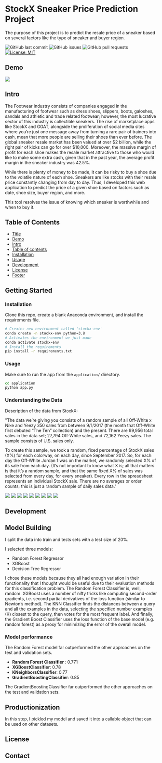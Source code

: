 # StockX Sneaker Price Prediction Project

The purpose of this project is to predict the resale price of a sneaker based on several factors like the type of sneaker and buyer region.

![GitHub last commit](https://img.shields.io/github/last-commit/lognorman20/stockx_competiton)
![GitHub issues](https://img.shields.io/github/issues-raw/lognorman20/stockx_competiton)
![GitHub pull requests](https://img.shields.io/github/issues-pr/lognorman20/stockx_competiton)
[![License: MIT](https://img.shields.io/badge/License-MIT-yellow.svg)](https://opensource.org/licenses/MIT)

## Demo
![](visualizations/demo.gif)

## Intro

The Footwear industry consists of companies engaged in the manufacturing of footwear such as dress shoes, slippers, boots, galoshes, sandals and athletic and trade related footwear; however, the most lucrative sector of this industry is collectible sneakers. The rise of marketplace apps like StockX and GOAT, alongside the proliferation of social media sites where you’re just one message away from turning a rare pair of trainers into cash, mean that more people are selling their shoes than ever before. The global sneaker resale market has been valued at over $2 billion, while the right pair of kicks can go for over $10,000. Moreover, the massive margin of profit for each shoe makes the resale market attractive to those who would like to make some extra cash, given that in the past year, the average profit margin in the sneaker industry was 42.5%.

While there is plenty of money to be made, it can be risky to buy a shoe due to the volatile nature of each shoe. Sneakers are like stocks with their resale price constantly changing from day to day. Thus, I developed this web application to predict the price of a given shoe based on factors such as date, shoe size, buyer region, and more. 

This tool resolves the issue of knowing which sneaker is worthwhile and when to buy it.

## Table of Contents
- [Title](#stockx-sneaker-price-prediction-project)
- [Demo](#demo)
- [Intro](#intro)
- [Table of contents](#table-of-contents)
- [Installation](#installation)
- [Usage](#usage)
- [Development](#development)
- [License](#license)
- [Footer](#footer)

## Getting Started

### Installation

Clone this repo, create a blank Anaconda environment, and install the requirements file.
```bash
# Creates new environment called 'stockx-env'
conda create -n stockx-env python=3.8
# Activates the environment we just made
conda activate stockx-env
# Install the requirements
pip install -r requirements.txt
```

### Usage

Make sure to run the app from the `application/` directory.
```bash
cd application
python app.py
```
### Understanding the Data

Description of the data from StockX:

"The data we’re giving you consists of a random sample of all Off-White x Nike and Yeezy 350 sales from between 9/1/2017 (the month that Off-White first debuted “The Ten” collection) and the present. There are 99,956 total sales in the data set; 27,794 Off-White sales, and 72,162 Yeezy sales. The sample consists of U.S. sales only.

To create this sample, we took a random, fixed percentage of StockX sales (X%) for each colorway, on each day, since September 2017. So, for each day the Off-White Jordan 1 was on the market, we randomly selected X% of its sale from each day. (It’s not important to know what X is; all that matters is that it’s a random sample, and that the same fixed X% of sales was selected from every day, for every sneaker). Every row in the spreadsheet represents an individual StockX sale. There are no averages or order counts; this is just a random sample of daily sales data."

![](Visualizations/average_daily_sale_price.jpg)
![](Visualizations/average_price_by_buyer_region.png)
![](Visualizations/average_sale_price_by_sneaker_name.jpg)
![](Visualizations/general_trends.png)
![](Visualizations/sale_pice_distribution_of_off-white_sneakers.jpg)
![](Visualizations/sale_price_distribution_fo_yeezy_sneakers.jpg)
![](Visualizations/sneaker_sales_by_shoe_size.jpg)
![](Visualizations/sneaker_sales_by_sneaker_name.jpg)
![](Visualizations/sneakers_sales_by_retail_price.jpg)
## Development

## Model Building 

I split the data into train and tests sets with a test size of 20%. 

I selected three models:
* Random Forest Regressor
* XGBoost
* Decision Tree Regressor

I chose these models because they all had enough variation in their functionality that I thought would be useful due to their evaluation methods for this classification problem. The Random Forest Classifier is, well, random. XGBoost uses a number of nifty tricks like computing second-order gradients, i.e. second partial derivatives of the loss function (similar to Newton’s method). The KNN Classifier finds the distances between a query and all the examples in the data, selecting the specified number examples (K) closest to the query, then votes for the most frequent label. And finally, the Gradient Boost Classifier uses the loss function of the base model (e.g. random forest) as a proxy for minimizing the error of the overall model. 

### Model performance
The Random Forest model far outperformed the other approaches on the test and validation sets. 
*	**Random Forest Classifier** : 0.771
*	**XGBoostClassifier**: 0.78
*	**KNeighborsClassifier**: 0.77
*	**GradientBoostingClassifier**: 0.85

The GradientBoostingClassifier far outperformed the other approaches on the test and validation sets. 

## Productionization 
In this step, I pickled my model and saved it into a callable object that can be used on other datasets.

## License
## Contact
